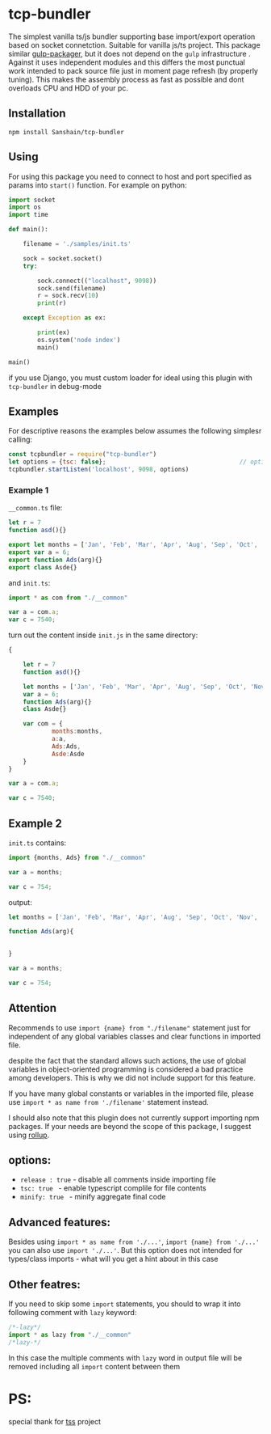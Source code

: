 # tcp-bundler

The simplest vanilla ts/js bundler supporting base import/export operation based on socket connetction. Suitable for vanilla js/ts project.
This package similar [gulp-packager](https://www.npmjs.com/package/gulp-packager), but it does not depend on the `gulp` infrastructure . 
Against it uses independent modules and this differs the most punctual work intended to pack source file just in moment page refresh (by properly tuning). This makes the assembly process as fast as possible and dont overloads CPU and HDD of your pс.

## Installation
```
npm install Sanshain/tcp-bundler
```
## Using

For using this package you need to connect to host and port specified as params into `start()` function. For example on python:

```python
import socket
import os
import time

def main():

    filename = './samples/init.ts'

    sock = socket.socket()
    try:

        sock.connect(("localhost", 9098))
        sock.send(filename)
        r = sock.recv(10)
        print(r)

    except Exception as ex:

        print(ex)
        os.system('node index')
        main()

main()
```
if you use Django, you must custom loader for ideal using this plugin with `tcp-bundler` in debug-mode

## Examples

For descriptive reasons the examples below assumes the following simplesr calling:

```js
const tcpbundler = require("tcp-bundler")
let options = {tsc: false};										// optionally
tcpbundler.startListen('localhost', 9098, options)
```

### Example 1

`__common.ts` file: 

```javascript
let r = 7
function asd(){}

export let months = ['Jan', 'Feb', 'Mar', 'Apr', 'Aug', 'Sep', 'Oct', 'Nov', 'Dec'];
export var a = 6;
export function Ads(arg){}
export class Asde{}
```

and `init.ts`:

```typescript
import * as com from "./__common"

var a = com.a;
var c = 7540;
```


turn out the content inside `init.js` in the same directory:

```js
{

    let r = 7
    function asd(){}

    let months = ['Jan', 'Feb', 'Mar', 'Apr', 'Aug', 'Sep', 'Oct', 'Nov', 'Dec'];
    var a = 6;
    function Ads(arg){}
    class Asde{}

    var com = {
     		months:months,
    		a:a,
    		Ads:Ads,
    		Asde:Asde 
    }
}

var a = com.a;

var c = 7540;
```

## Example 2

`init.ts` contains:

```js
import {months, Ads} from "./__common"

var a = months;

var c = 754;
```

output: 

```js
let months = ['Jan', 'Feb', 'Mar', 'Apr', 'Aug', 'Sep', 'Oct', 'Nov', 'Dec'];

function Ads(arg){

	
}

var a = months;

var c = 754;
```

## Attention

Recommends to use `import {name} from "./filename"` statement just for independent of any global variables classes and clear functions in imported file.

despite the fact that the standard allows such actions, the use of global variables in object-oriented programming is considered a bad practice among developers.
This is why we did not include support for this feature. 

If you have many global constants or variables in the imported file, please use  `import * as name from './filename'` statement instead.

I should also note that this plugin does not currently support importing npm packages. If your needs are beyond the scope of this package, I suggest using [rollup](https://www.npmjs.com/package/rollup).

## options:

- `release : true` - disable all comments inside importing file
- `tsc: true ` - enable typescript complile for file contents
- `minify: true ` - minify aggregate final code

## Advanced features: 

Besides using `import * as name from './...'`, `import {name} from './...'` you can also use `import './...'`. 
But this option does not intended for types/class imports - what will you get a hint about in this case


## Other featres: 

If you need to skip some `import` statements, you should to wrap it into following comment with `lazy` keyword:

```js
/*-lazy*/
import * as lazy from "./__common"
/*lazy-*/
```

In this case the multiple comments with `lazy` word in output file will be removed including all `import` content between them


# PS:

special thank for [tss](https://www.npmjs.com/package/typescript-simple) project

